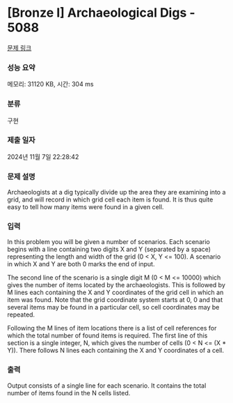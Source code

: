 # [Bronze I] Archaeological Digs - 5088 

[문제 링크](https://www.acmicpc.net/problem/5088) 

### 성능 요약

메모리: 31120 KB, 시간: 304 ms

### 분류

구현

### 제출 일자

2024년 11월 7일 22:28:42

### 문제 설명

<p>Archaeologists at a dig typically divide up the area they are examining into a grid, and will record in which grid cell each item is found. It is thus quite easy to tell how many items were found in a given cell.</p>

### 입력 

 <p>In this problem you will be given a number of scenarios. Each scenario begins with a line containing two digits X and Y (separated by a space) representing the length and width of the grid (0 < X, Y <= 100). A scenario in which X and Y are both 0 marks the end of input.</p>

<p>The second line of the scenario is a single digit M (0 < M <= 10000) which gives the number of items located by the archaeologists. This is followed by M lines each containing the X and Y coordinates of the grid cell in which an item was found. Note that the grid coordinate system starts at 0, 0 and that several items may be found in a particular cell, so cell coordinates may be repeated.</p>

<p>Following the M lines of item locations there is a list of cell references for which the total number of found items is required. The first line of this section is a single integer, N, which gives the number of cells (0 < N <= (X * Y)). There follows N lines each containing the X and Y coordinates of a cell.</p>

### 출력 

 <p>Output consists of a single line for each scenario. It contains the total number of items found in the N cells listed.</p>

